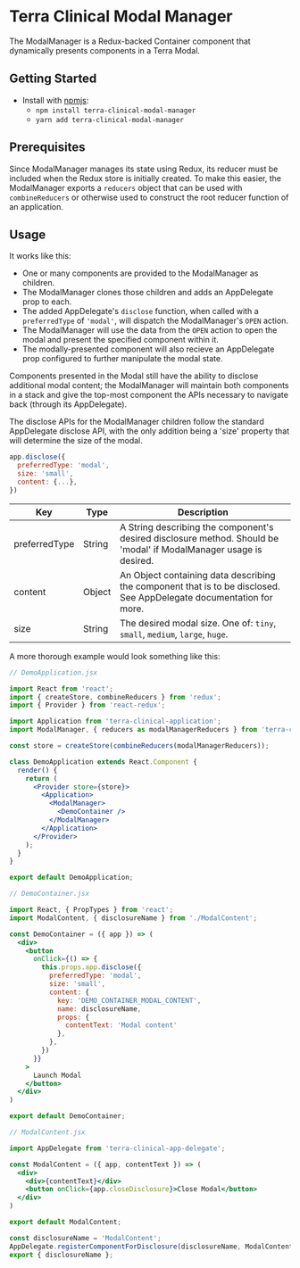 # Terra Clinical Modal Manager

The ModalManager is a Redux-backed Container component that dynamically presents components in a Terra Modal.

## Getting Started

- Install with [npmjs](https://www.npmjs.com):
  - `npm install terra-clinical-modal-manager`
  - `yarn add terra-clinical-modal-manager`

## Prerequisites

Since ModalManager manages its state using Redux, its reducer must be included when the Redux store is initially created. To make
this easier, the ModalManager exports a `reducers` object that can be used with `combineReducers` or otherwise used to
construct the root reducer function of an application.

## Usage

It works like this:
* One or many components are provided to the ModalManager as children.
* The ModalManager clones those children and adds an AppDelegate prop to each.
* The added AppDelegate's `disclose` function, when called with a `preferredType` of `'modal'`, will dispatch the ModalManager's `OPEN` action.
* The ModalManager will use the data from the `OPEN` action to open the modal and present the specified component within it.
* The modally-presented component will also recieve an AppDelegate prop configured to further manipulate the modal state.

Components presented in the Modal still have the ability to disclose additional modal content; the ModalManager will maintain both components
in a stack and give the top-most component the APIs necessary to navigate back (through its AppDelegate).

The disclose APIs for the ModalManager children follow the standard AppDelegate disclose API, with the only addition being a 'size' property that
will determine the size of the modal.

```jsx
app.disclose({
  preferredType: 'modal',
  size: 'small',
  content: {...},
})
```

|Key|Type|Description|
|---|---|---|
|preferredType|String|A String describing the component's desired disclosure method. Should be 'modal' if ModalManager usage is desired.|
|content|Object|An Object containing data describing the component that is to be disclosed. See AppDelegate documentation for more.|
|size|String|The desired modal size. One of: `tiny`, `small`, `medium`, `large`, `huge`.|

A more thorough example would look something like this:

```jsx
// DemoApplication.jsx

import React from 'react';
import { createStore, combineReducers } from 'redux';
import { Provider } from 'react-redux';

import Application from 'terra-clinical-application';
import ModalManager, { reducers as modalManagerReducers } from 'terra-clinical-modal-manager';

const store = createStore(combineReducers(modalManagerReducers));

class DemoApplication extends React.Component {
  render() {
    return (
      <Provider store={store}>
        <Application>
          <ModalManager>
            <DemoContainer />
          </ModalManager>
        </Application>
      </Provider>
    );
  }
}

export default DemoApplication;
```

```jsx
// DemoContainer.jsx

import React, { PropTypes } from 'react';
import ModalContent, { disclosureName } from './ModalContent';

const DemoContainer = ({ app }) => (
  <div>
    <button
      onClick={() => {
        this.props.app.disclose({
          preferredType: 'modal',
          size: 'small',
          content: {
            key: 'DEMO_CONTAINER_MODAL_CONTENT',
            name: disclosureName,
            props: {
              contentText: 'Modal content'
            },
          },
        })
      }}
    >
      Launch Modal
    </button>
  </div>
)

export default DemoContainer;
```

```jsx
// ModalContent.jsx

import AppDelegate from 'terra-clinical-app-delegate';

const ModalContent = ({ app, contentText }) => (
  <div>
    <div>{contentText}</div>
    <button onClick={app.closeDisclosure}>Close Modal</button>
  </div>
)

export default ModalContent;

const disclosureName = 'ModalContent';
AppDelegate.registerComponentForDisclosure(disclosureName, ModalContent);
export { disclosureName };
```

